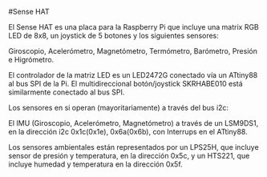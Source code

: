 <!--
---
name: "Sense HAT"
class: board
type: todas
manufacturer: Raspberry Pi Foundation
url: https://www.raspberrypi.org/products/sense-hat/
description: Placa que incluye una matriz LED RGB de 8x8, joystick de 5 botones, un IMU y sensonres ambientales
install:
  'devices':
    - 'i2c'
    - 'spi'    
pincount: 40
pin:
  '3':
    mode: i2c
  '5':
    mode: i2c
  '16':
    name: Joystick
    mode: entrada
  '18':
    name: Joystick
    mode: entrada
  '19':
    mode: spi
  '21':
    mode: spi
  '22':
    name: Joystick
    mode: entrada
  '23':
    mode: spi
  '24':
    mode: spi
-->
#Sense HAT

El Sense HAT es una placa para la Raspberry Pi que incluye una matrix RGB LED de 8x8, un joystick de 5 botones y los siguientes sensores:

Giroscopio, Acelerómetro, Magnetómetro, Termómetro, Barómetro, Presión e Higrómetro.

El controlador de la matriz LED es un LED2472G conectado vía un ATtiny88 al bus SPI de la Pi. El multidireccional botón/joystick SKRHABE010 está similarmente conectado al bus SPI.

Los sensores en si operan (mayoritariamente) a través del bus i2c:

El IMU (Giroscopio, Acelerómetro, Magnetómetro) a través de un LSM9DS1, en la dirección i2c 0x1c(0x1e), 0x6a(0x6b), con Interrups en el ATtiny88.

Los sensores ambientales están representados por un LPS25H, que incluye sensor de presión y temperatura, en la dirección 0x5c, y un HTS221, que incluye humedad y temperatura en la dirección 0x5f.
